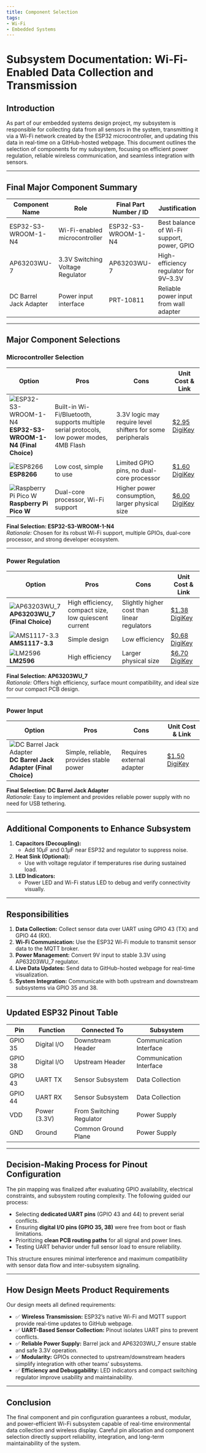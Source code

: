 ```yaml
---
title: Component Selection
tags:
- Wi-Fi
- Embedded Systems
---
```


# Subsystem Documentation: Wi-Fi-Enabled Data Collection and Transmission

## **Introduction**
As part of our embedded systems design project, my subsystem is responsible for collecting data from all sensors in the system, transmitting it via a Wi-Fi network created by the ESP32 microcontroller, and updating this data in real-time on a GitHub-hosted webpage. This document outlines the selection of components for my subsystem, focusing on efficient power regulation, reliable wireless communication, and seamless integration with sensors.

---

## **Final Major Component Summary**

| Component Name                | Role                                      | Final Part Number / ID         | Justification                             |
|------------------------------|-------------------------------------------|--------------------------------|-------------------------------------------|
| ESP32-S3-WROOM-1-N4          | Wi-Fi-enabled microcontroller             | ESP32-S3-WROOM-1-N4            | Best balance of Wi-Fi support, power, GPIO |
| AP63203WU-7                  | 3.3V Switching Voltage Regulator          | AP63203WU-7                    | High-efficiency regulator for 9V–3.3V     |
| DC Barrel Jack Adapter       | Power input interface                     | PRT-10811                      | Reliable power input from wall adapter    |

---

## **Major Component Selections**

### **Microcontroller Selection**

| **Option**               | **Pros**                                                                 | **Cons**                                                       | **Unit Cost & Link**                                                                 |
|---------------------------|-------------------------------------------------------------------------|----------------------------------------------------------------|-------------------------------------------------------------------------------------|
| ![ESP32-S3-WROOM-1-N4](./subfolder/ESP32.jpg) <br> **ESP32-S3-WROOM-1-N4 (Final Choice)**  | Built-in Wi-Fi/Bluetooth, supports multiple serial protocols, low power modes, 4MB Flash | 3.3V logic may require level shifters for some peripherals      | [$2.95 DigiKey](https://www.digikey.com/en/products/detail/espressif-systems/ESP32-S3-WROOM-1-N4/16162639) |
| ![ESP8266](./subfolder/ESP8266.jpg) <br> **ESP8266**                 | Low cost, simple to use                                                 | Limited GPIO pins, no dual-core processor                      | [$1.60 DigiKey](https://www.digikey.com/en/products/detail/espressif-systems/ESP8266EX/8028401) |
| ![Raspberry Pi Pico W](./subfolder/Raspberry.jpg) <br> **Raspberry Pi Pico W**      | Dual-core processor, Wi-Fi support                                      | Higher power consumption, larger physical size                 | [$6.00 DigiKey](https://www.digikey.com/en/products/detail/raspberry-pi/SC0918/16627943) |

**Final Selection: ESP32-S3-WROOM-1-N4**  
*Rationale:* Chosen for its robust Wi-Fi support, multiple GPIOs, dual-core processor, and strong developer ecosystem.

---

### **Power Regulation**

| **Option**           | **Pros**                                                  | **Cons**                                   | **Unit Cost & Link**                                                                 |
|-----------------------|----------------------------------------------------------|-------------------------------------------|-------------------------------------------------------------------------------------|
| ![AP63203WU_7](./subfolder/AP63203.jpg) <br> **AP63203WU_7 (Final Choice)**    | High efficiency, compact size, low quiescent current  | Slightly higher cost than linear regulators | [$1.38 DigiKey](https://www.digikey.com/en/products/detail/diodes-incorporated/AP63203WU-7/9858426) |
| ![AMS1117-3.3](./subfolder/AMS1117.jpg) <br> **AMS1117-3.3**           | Simple design                                            | Low efficiency                            | [$0.68 DigiKey](https://www.digikey.com/en/products/detail/umw/AMS1117-3-3/17635254) |
| ![LM2596](./subfolder/LM2596.jpg) <br> **LM2596**                | High efficiency                                          | Larger physical size                      | [$6.70 DigiKey](https://www.digikey.com/en/products/detail/texas-instruments/LM2596S-ADJ-NOPB/363705) |

**Final Selection: AP63203WU_7**  
*Rationale:* Offers high efficiency, surface mount compatibility, and ideal size for our compact PCB design.

---

### **Power Input**

| **Option**           | **Pros**                                                  | **Cons**                                   | **Unit Cost & Link**                                                                 |
|-----------------------|----------------------------------------------------------|-------------------------------------------|-------------------------------------------------------------------------------------|
| ![DC Barrel Jack Adapter](./subfolder/DC_Adapter.jpg) <br> **DC Barrel Jack Adapter (Final Choice)**  | Simple, reliable, provides stable power  | Requires external adapter | [$1.50 DigiKey](https://www.digikey.com/en/products/detail/sparkfun-electronics/PRT-10811/1631950) |

**Final Selection: DC Barrel Jack Adapter**  
*Rationale:* Easy to implement and provides reliable power supply with no need for USB tethering.

---

## **Additional Components to Enhance Subsystem**

1. **Capacitors (Decoupling):**
   - Add 10µF and 0.1µF near ESP32 and regulator to suppress noise.
2. **Heat Sink (Optional):**
   - Use with voltage regulator if temperatures rise during sustained load.
3. **LED Indicators:**
   - Power LED and Wi-Fi status LED to debug and verify connectivity visually.

---

## **Responsibilities**

1. **Data Collection:** Collect sensor data over UART using GPIO 43 (TX) and GPIO 44 (RX).
2. **Wi-Fi Communication:** Use the ESP32 Wi-Fi module to transmit sensor data to the MQTT broker.
3. **Power Management:** Convert 9V input to stable 3.3V using AP63203WU_7 regulator.
4. **Live Data Updates:** Send data to GitHub-hosted webpage for real-time visualization.
5. **System Integration:** Communicate with both upstream and downstream subsystems via GPIO 35 and 38.

---

## **Updated ESP32 Pinout Table**

| **Pin**   | **Function**               | **Connected To**                  | **Subsystem**                |
|-----------|----------------------------|----------------------------------|------------------------------|
| GPIO 35   | Digital I/O                | Downstream Header                | Communication Interface      |
| GPIO 38   | Digital I/O                | Upstream Header                  | Communication Interface      |
| GPIO 43   | UART TX                    | Sensor Subsystem                 | Data Collection              |
| GPIO 44   | UART RX                    | Sensor Subsystem                 | Data Collection              |
| VDD       | Power (3.3V)               | From Switching Regulator         | Power Supply                 |
| GND       | Ground                     | Common Ground Plane              | Power Supply                 |

---

## **Decision-Making Process for Pinout Configuration**

The pin mapping was finalized after evaluating GPIO availability, electrical constraints, and subsystem routing complexity. The following guided our process:

- Selecting **dedicated UART pins** (GPIO 43 and 44) to prevent serial conflicts.
- Ensuring **digital I/O pins (GPIO 35, 38)** were free from boot or flash limitations.
- Prioritizing **clean PCB routing paths** for all signal and power lines.
- Testing UART behavior under full sensor load to ensure reliability.

This structure ensures minimal interference and maximum compatibility with sensor data flow and inter-subsystem signaling.

---

## **How Design Meets Product Requirements**

Our design meets all defined requirements:

- ✅ **Wireless Transmission:** ESP32’s native Wi-Fi and MQTT support provide real-time updates to GitHub webpage.
- ✅ **UART-Based Sensor Collection:** Pinout isolates UART pins to prevent conflicts.
- ✅ **Reliable Power Supply:** Barrel jack and AP63203WU_7 ensure stable and safe 3.3V operation.
- ✅ **Modularity:** GPIOs connected to upstream/downstream headers simplify integration with other teams’ subsystems.
- ✅ **Efficiency and Debuggability:** LED indicators and compact switching regulator improve usability and maintainability.

---

## **Conclusion**

The final component and pin configuration guarantees a robust, modular, and power-efficient Wi-Fi subsystem capable of real-time environmental data collection and wireless display. Careful pin allocation and component selection directly support reliability, integration, and long-term maintainability of the system.
